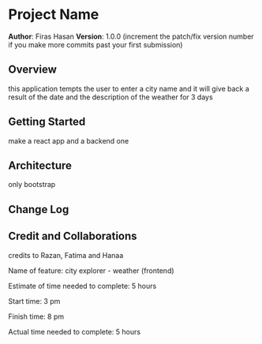 # Project Name

**Author**: Firas Hasan
**Version**: 1.0.0 (increment the patch/fix version number if you make more commits past your first submission)

## Overview
<!-- Provide a high level overview of what this application is and why you are building it, beyond the fact that it's an assignment for this class. (i.e. What's your problem domain?) -->
this application tempts the user to enter a city name and it will give back a result of the date and the description of the weather for 3 days

## Getting Started
<!-- What are the steps that a user must take in order to build this app on their own machine and get it running? -->
make a react app and a backend one

## Architecture
<!-- Provide a detailed description of the application design. What technologies (languages, libraries, etc) you're using, and any other relevant design information. -->
only bootstrap

## Change Log
<!-- Use this area to document the iterative changes made to your application as each feature is successfully implemented. Use time stamps. Here's an example:

01-01-2001 4:59pm - Application now has a fully-functional express server, with a GET route for the location resource. -->

## Credit and Collaborations
<!-- Give credit (and a link) to other people or resources that helped you build this application. --> credits to Razan, Fatima and Hanaa

Name of feature: city explorer - weather (frontend)

Estimate of time needed to complete: 5 hours

Start time: 3 pm

Finish time: 8 pm

Actual time needed to complete: 5 hours